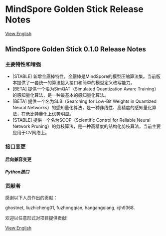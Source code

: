 # MindSpore Golden Stick Release Notes

[View English](./RELEASE.md)

## MindSpore Golden Stick 0.1.0 Release Notes

### 主要特性和增强

- [STABLE] 新增金箍棒特性，金箍棒是MindSpore的模型压缩算法集。当前版本提供了一套统一的算法接入接口和简单的模型定义改写能力。
- [BETA] 提供一个名为SimQAT（Simulated Quantization Aware Training）的感知量化算法，是一种最基本的感知量化算法。
- [BETA] 提供一个名为SLB（Searching for Low-Bit Weights in Quantized Neural Networks）的感知量化算法，是一种非线性、高精度的感知量化算法，在低比特量化上优势明显。
- [STABLE] 提供一个名为SCOP（Scientific Control for Reliable Neural Network Pruning）的剪枝算法，是一种高精度的结构化剪枝算法，当前主要应用于CV网络上。

### 接口变更

#### 后向兼容变更

##### Python接口

### 贡献者

感谢以下人员作出的贡献：

ghostnet, liuzhicheng01, fuzhongqian, hangangqiang, cjh9368.

欢迎以任意形式对项目提供贡献!

[View English](./RELEASE_CN.md)
